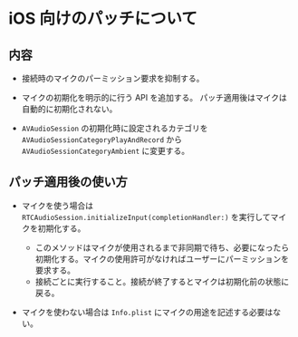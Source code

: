 # iOS 向けのパッチについて

## 内容

- 接続時のマイクのパーミッション要求を抑制する。

- マイクの初期化を明示的に行う API を追加する。
  パッチ適用後はマイクは自動的に初期化されない。

- ``AVAudioSession`` の初期化時に設定されるカテゴリを ``AVAudioSessionCategoryPlayAndRecord`` から ``AVAudioSessionCategoryAmbient`` に変更する。


## パッチ適用後の使い方

- マイクを使う場合は ``RTCAudioSession.initializeInput(completionHandler:)`` を実行してマイクを初期化する。
  - このメソッドはマイクが使用されるまで非同期で待ち、必要になったら初期化する。マイクの使用許可がなければユーザーにパーミッションを要求する。
  - 接続ごとに実行すること。接続が終了するとマイクは初期化前の状態に戻る。

- マイクを使わない場合は ``Info.plist`` にマイクの用途を記述する必要はない。
